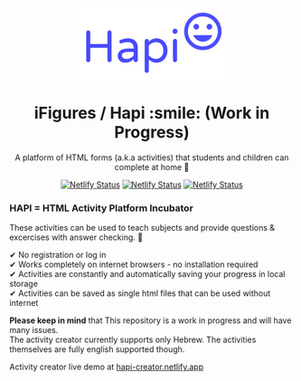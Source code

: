 <p align="center">
  <img src="./packages/hapi-docs/static/img/banner.png" alt="hapi banner" />
</p>

<h1 align="center">iFigures / Hapi :smile: (Work in Progress)</h1>

<div align="center">

A platform of HTML forms (a.k.a activities) that students and children can complete at home 📝

[![Netlify Status](https://api.netlify.com/api/v1/badges/535a86bf-a60b-4607-a4e1-8cded27db33c/deploy-status)](https://app.netlify.com/sites/hapi-activity/deploys)
[![Netlify Status](https://api.netlify.com/api/v1/badges/02d9eedd-fa96-4f24-99c1-ac63467cc99e/deploy-status)](https://app.netlify.com/sites/hapi-creator/deploys)
[![Netlify Status](https://api.netlify.com/api/v1/badges/dc68ef53-f76f-400e-8e2f-c597700a3633/deploy-status)](https://app.netlify.com/sites/hapi-docs/deploys)

</div>

### **HAPI = HTML Activity Platform Incubator**

These activities can be used to teach subjects and provide questions & excercises with answer checking. 💯

✔ No registration or log in  
✔ Works completely on internet browsers - no installation required  
✔ Activities are constantly and automatically saving your progress in local storage  
✔ Activities can be saved as single html files that can be used without internet  


**Please keep in mind** that This repository is a work in progress and will have many issues.  
The activity creator currently supports only Hebrew. The activities themselves are fully english supported though.  

Activity creator live demo at [hapi-creator.netlify.app](https://hapi-creator.netlify.app/)
